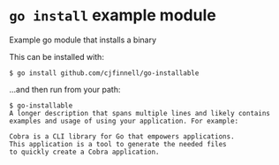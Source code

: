 # `go install` example module

Example go module that installs a binary

This can be installed with:
```
$ go install github.com/cjfinnell/go-installable
```

...and then run from your path:
```
$ go-installable
A longer description that spans multiple lines and likely contains
examples and usage of using your application. For example:

Cobra is a CLI library for Go that empowers applications.
This application is a tool to generate the needed files
to quickly create a Cobra application.
```
